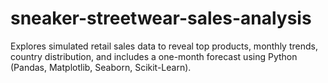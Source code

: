 # sneaker-streetwear-sales-analysis
Explores simulated retail sales data to reveal top products, monthly trends, country distribution, and includes a one-month forecast using Python (Pandas, Matplotlib, Seaborn, Scikit-Learn).
